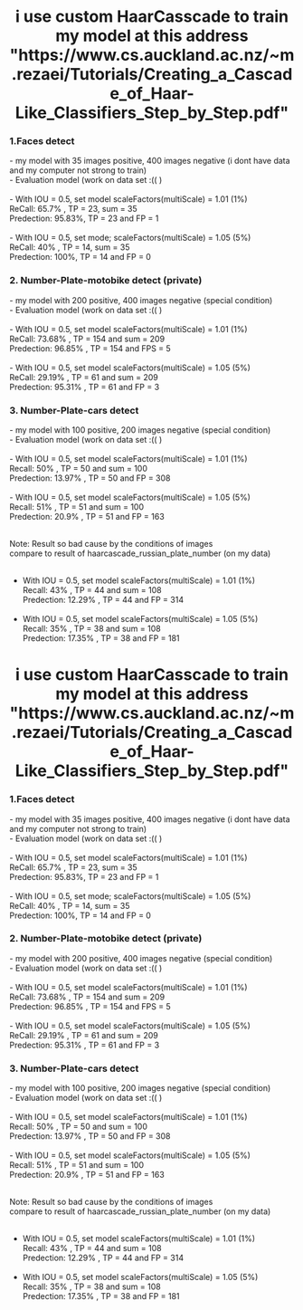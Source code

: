 <html>
<center>
 <strong>
  <h1>i use custom HaarCasscade to train my model at this address "https://www.cs.auckland.ac.nz/~m.rezaei/Tutorials/Creating_a_Cascade_of_Haar-Like_Classifiers_Step_by_Step.pdf"
  </h1>
 </strong>
</center>


<h3>1.Faces detect</h3>
- my model with 35 images positive, 400 images negative (i dont have data and my computer not strong to train)<br/>
- Evaluation model (work on data set :(( )
  <br/><br/>
  - With IOU = 0.5, set model scaleFactors(multiScale) = 1.01 (1%)
  <br/>
   ReCall: 65.7% , TP = 23, sum = 35
   <br/>
   Predection: 95.83%, TP = 23 and FP = 1
   <br/> <br />
  - With IOU = 0.5, set mode; scaleFactors(multiScale) = 1.05 (5%)
   <br/>
   ReCall: 40% , TP = 14, sum = 35
   <br/>
   Predection: 100%, TP = 14 and FP = 0
   <br/>


<h3>2. Number-Plate-motobike detect (private)</h3>
- my model with 200 positive, 400 images negative (special condition) <br/>
- Evaluation model (work on data set :(( )
<br/><br/>
 - With IOU = 0.5, set model scaleFactors(multiScale) = 1.01 (1%)<br/>
   ReCall: 73.68% , TP = 154 and sum = 209<br/>
   Predection: 96.85% , TP = 154 and FPS = 5<br/><br/>
 - With IOU = 0.5, set model scaleFactors(multiScale) = 1.05 (5%)<br/>
   ReCall: 29.19% , TP = 61 and sum = 209<br/>
   Predection: 95.31% , TP = 61 and FP = 3<br/>

<h3>3. Number-Plate-cars detect</h3>
- my model with 100 positive, 200 images negative (special condition) <br/>
- Evaluation model (work on data set :(( )
<br/><br/>
  - With IOU = 0.5, set model scaleFactors(multiScale) = 1.01 (1%)<br/>
   Recall: 50% , TP = 50 and sum = 100<br/>
   Predection: 13.97% , TP = 50 and FP = 308<br/><br/>
  - With IOU = 0.5, set model scaleFactors(multiScale) = 1.05 (5%)<br/>
   Recall: 51% , TP = 51 and sum = 100<br/>
   Predection: 20.9% , TP = 51 and FP = 163<br/><br/>
   
 Note: Result so bad cause by the conditions of images<br/>
 compare to result of haarcascade_russian_plate_number (on my data)<br/><br/>
 - With IOU = 0.5, set model scaleFactors(multiScale) = 1.01 (1%)<br/>
   Recall: 43% , TP = 44 and sum = 108<br/>
   Predection: 12.29% , TP = 44 and FP = 314<br/><br/>
 - With IOU = 0.5, set model scaleFactors(multiScale) = 1.05 (5%)<br/>
   Recall: 35% , TP = 38 and sum = 108<br/>
   Predection: 17.35% , TP = 38 and FP = 181<br/>
</html>
<html>
<center>
 <strong>
  <h1>i use custom HaarCasscade to train my model at this address "https://www.cs.auckland.ac.nz/~m.rezaei/Tutorials/Creating_a_Cascade_of_Haar-Like_Classifiers_Step_by_Step.pdf"
  </h1>
 </strong>
</center>


<h3>1.Faces detect</h3>
- my model with 35 images positive, 400 images negative (i dont have data and my computer not strong to train)<br/>
- Evaluation model (work on data set :(( )
  <br/><br/>
  - With IOU = 0.5, set model scaleFactors(multiScale) = 1.01 (1%)
  <br/>
   ReCall: 65.7% , TP = 23, sum = 35
   <br/>
   Predection: 95.83%, TP = 23 and FP = 1
   <br/> <br />
  - With IOU = 0.5, set mode; scaleFactors(multiScale) = 1.05 (5%)
   <br/>
   ReCall: 40% , TP = 14, sum = 35
   <br/>
   Predection: 100%, TP = 14 and FP = 0
   <br/>


<h3>2. Number-Plate-motobike detect (private)</h3>
- my model with 200 positive, 400 images negative (special condition) <br/>
- Evaluation model (work on data set :(( )
<br/><br/>
 - With IOU = 0.5, set model scaleFactors(multiScale) = 1.01 (1%)<br/>
   ReCall: 73.68% , TP = 154 and sum = 209<br/>
   Predection: 96.85% , TP = 154 and FPS = 5<br/><br/>
 - With IOU = 0.5, set model scaleFactors(multiScale) = 1.05 (5%)<br/>
   ReCall: 29.19% , TP = 61 and sum = 209<br/>
   Predection: 95.31% , TP = 61 and FP = 3<br/>

<h3>3. Number-Plate-cars detect</h3>
- my model with 100 positive, 200 images negative (special condition) <br/>
- Evaluation model (work on data set :(( )
<br/><br/>
  - With IOU = 0.5, set model scaleFactors(multiScale) = 1.01 (1%)<br/>
   Recall: 50% , TP = 50 and sum = 100<br/>
   Predection: 13.97% , TP = 50 and FP = 308<br/><br/>
  - With IOU = 0.5, set model scaleFactors(multiScale) = 1.05 (5%)<br/>
   Recall: 51% , TP = 51 and sum = 100<br/>
   Predection: 20.9% , TP = 51 and FP = 163<br/><br/>
   
 Note: Result so bad cause by the conditions of images<br/>
 compare to result of haarcascade_russian_plate_number (on my data)<br/><br/>
 - With IOU = 0.5, set model scaleFactors(multiScale) = 1.01 (1%)<br/>
   Recall: 43% , TP = 44 and sum = 108<br/>
   Predection: 12.29% , TP = 44 and FP = 314<br/><br/>
 - With IOU = 0.5, set model scaleFactors(multiScale) = 1.05 (5%)<br/>
   Recall: 35% , TP = 38 and sum = 108<br/>
   Predection: 17.35% , TP = 38 and FP = 181<br/>
</html>
